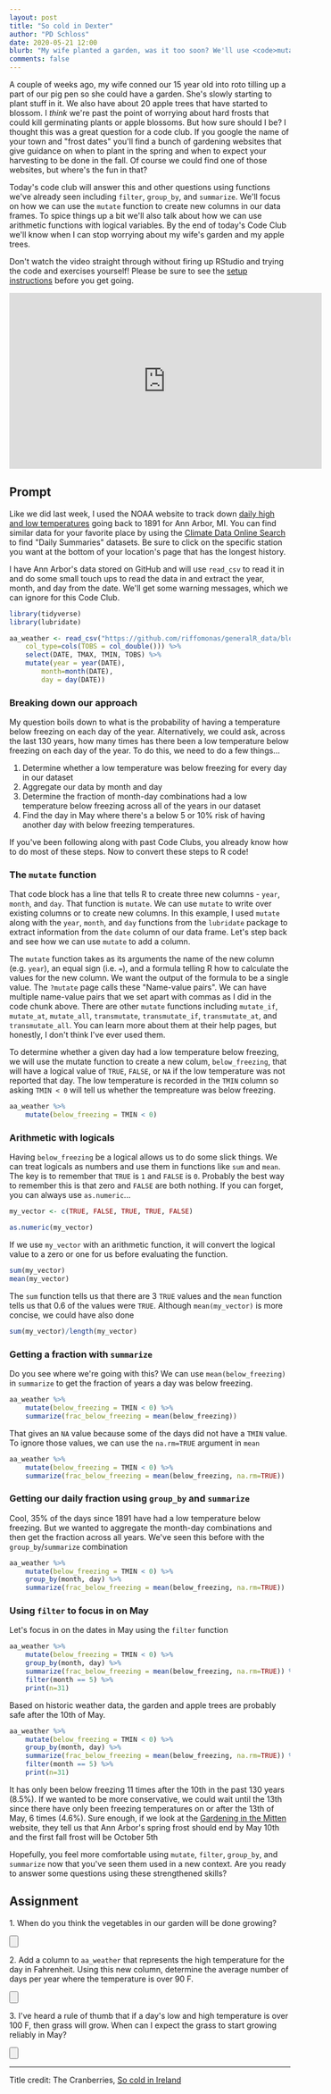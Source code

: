 ```yaml
---
layout: post
title: "So cold in Dexter"
author: "PD Schloss"
date: 2020-05-21 12:00
blurb: "My wife planted a garden, was it too soon? We'll use <code>mutate</code>, <code>filter</code>, <code>group_by</code>, and <code>summarize</code> to find out"
comments: false
---
```


A couple of weeks ago, my wife conned our 15 year old into roto tilling up a part of our pig pen so she could have a garden. She's slowly starting to plant stuff in it. We also have about 20 apple trees that have started to blossom. I *think* we're past the point of worrying about hard frosts that could kill germinating plants or apple blossoms. But how sure should I be? I thought this was a great question for a code club. If you google the name of your town and "frost dates" you'll find a bunch of gardening websites that give guidance on when to plant in the spring and when to expect your harvesting to be done in the fall. Of course we could find one of those websites, but where's the fun in that?

Today's code club will answer this and other questions using functions we've already seen including `filter`, `group_by`, and `summarize`. We'll focus on how we can use the `mutate` function to create new columns in our data frames. To spice things up a bit we'll also talk about how we can use arithmetic functions with logical variables. By the end of today's Code Club we'll know when I can stop worrying about my wife's garden and my apple trees.

Don't watch the video straight through without firing up RStudio and trying the code and exercises yourself! Please be sure to see the [setup instructions](/code_club/setup-instructions) before you get going.

<iframe style="margin: 0 auto;display:block;" width="560" height="315" src="https://www.youtube.com/embed/LUnV44uFr2c" frameborder="0" allow="accelerometer; autoplay; encrypted-media; gyroscope; picture-in-picture" allowfullscreen></iframe>


## Prompt
Like we did last week, I used the NOAA website to track down [daily high and low temperatures](https://www.ncdc.noaa.gov/cdo-web/datasets/GHCND/locations/CITY:US260002/detail) going back to 1891 for Ann Arbor, MI. You can find similar data for your favorite place by using the [Climate Data Online Search](https://www.ncdc.noaa.gov/cdo-web/search) to find "Daily Summaries" datasets. Be sure to click on the specific station you want at the bottom of your location's page that has the longest history.

I have Ann Arbor's data stored on GitHub and will use `read_csv` to read it in and do some small touch ups to read the data in and extract the year, month, and day from the date. We'll get some warning messages, which we can ignore for this Code Club.

```R
library(tidyverse)
library(lubridate)

aa_weather <- read_csv("https://github.com/riffomonas/generalR_data/blob/master/noaa/USC00200230.csv?raw=true",
	col_type=cols(TOBS = col_double())) %>%
	select(DATE, TMAX, TMIN, TOBS) %>%
	mutate(year = year(DATE),
		month=month(DATE),
		day = day(DATE))
```

### Breaking down our approach

My question boils down to what is the probability of having a temperature below freezing on each day of the year. Alternatively, we could ask, across the last 130 years, how many times has there been a low temperature below freezing on each day of the year. To do this, we need to do a few things...

1. Determine whether a low temperature was below freezing for every day in our dataset
1. Aggregate our data by month and day
1. Determine the fraction of month-day combinations had a low temperature below freezing across all of the years in our dataset
1. Find the day in May where there's a below 5 or 10% risk of having another day with below freezing temperatures.

If you've been following along with past Code Clubs, you already know how to do most of these steps. Now to convert these steps to R code!


### The `mutate` function

That code block has a line that tells R to create three new columns - `year`, `month`, and `day`. That function is `mutate`. We can use `mutate` to write over existing columns or to create new columns. In this example, I used `mutate` along with the `year`, `month`, and `day` functions from the `lubridate` package to extract information from the `date` column of our data frame. Let's step back and see how we can use `mutate` to add a column.

The `mutate` function takes as its arguments the name of the new column (e.g. `year`), an equal sign (i.e. `=`), and a formula telling R how to calculate the values for the new column. We want the output of the formula to be a single value. The `?mutate` page calls these "Name-value pairs". We can have multiple name-value pairs that we set apart with commas as I did in the code chunk above. There are other `mutate` functions including `mutate_if`, `mutate_at`, `mutate_all`, `transmutate`, `transmutate_if`, `transmutate_at`, and `transmutate_all`. You can learn more about them at their help pages, but honestly, I don't think I've ever used them.

To determine whether a given day had a low temperature below freezing, we will use the mutate function to create a new colum, `below_freezing`, that will have a logical value of `TRUE`, `FALSE`, or `NA` if the low temperature was not reported that day. The low temperature is recorded in the `TMIN` column so asking `TMIN < 0` will tell us whether the tempreature was below freezing.

```R
aa_weather %>%
	mutate(below_freezing = TMIN < 0)
```

### Arithmetic with logicals

Having `below_freezing` be a logical allows us to do some slick things. We can treat logicals as numbers and use them in functions like `sum` and `mean`. The key is to remember that `TRUE` is `1` and `FALSE` is `0`. Probably the best way to remember this is that zero and `FALSE` are both nothing. If you can forget, you can always use `as.numeric`...

```R
my_vector <- c(TRUE, FALSE, TRUE, TRUE, FALSE)

as.numeric(my_vector)
```

If we use `my_vector` with an arithmetic function, it will convert the logical value to a zero or one for us before evaluating the function.

```R
sum(my_vector)
mean(my_vector)
```

The `sum` function tells us that there are 3 `TRUE` values and the `mean` function tells us that 0.6 of the values were `TRUE`. Although `mean(my_vector)` is more concise, we could have also done

```R
sum(my_vector)/length(my_vector)
```

### Getting a fraction with `summarize`

Do you see where we're going with this? We can use `mean(below_freezing)` in `summarize` to get the fraction of years a day was below freezing.

```R
aa_weather %>%
	mutate(below_freezing = TMIN < 0) %>%
	summarize(frac_below_freezing = mean(below_freezing))
```

That gives an `NA` value because some of the days did not have a `TMIN` value. To ignore those values, we can use the `na.rm=TRUE` argument in `mean`

```R
aa_weather %>%
	mutate(below_freezing = TMIN < 0) %>%
	summarize(frac_below_freezing = mean(below_freezing, na.rm=TRUE))
```

### Getting our daily fraction using `group_by` and `summarize`

Cool, 35% of the days since 1891 have had a low temperature below freezing. But we wanted to aggregate the month-day combinations and then get the fraction across all  years. We've seen this before with the `group_by`/`summarize` combination

```R
aa_weather %>%
	mutate(below_freezing = TMIN < 0) %>%
	group_by(month, day) %>%
	summarize(frac_below_freezing = mean(below_freezing, na.rm=TRUE))
```


### Using `filter` to focus in on May

Let's focus in on the dates in May using the `filter` function

```R
aa_weather %>%
	mutate(below_freezing = TMIN < 0) %>%
	group_by(month, day) %>%
	summarize(frac_below_freezing = mean(below_freezing, na.rm=TRUE)) %>%
	filter(month == 5) %>%
	print(n=31)
```

Based on historic weather data, the garden and apple trees are probably safe after the 10th of May.

```R
aa_weather %>%
	mutate(below_freezing = TMIN < 0) %>%
	group_by(month, day) %>%
	summarize(frac_below_freezing = mean(below_freezing, na.rm=TRUE)) %>%
	filter(month == 5) %>%
	print(n=31)
```

It has only been below freezing 11 times after the 10th in the past 130 years (8.5%). If we wanted to be more conservative, we could wait until the 13th since there have only been freezing temperatures on or after the 13th of May, 6 times (4.6%). Sure enough, if we look at the [Gardening in the Mitten](https://www.gardeninginthemitten.com/michigan-frost-dates/) website, they tell us that Ann Arbor's spring frost should end by May 10th and the first fall frost will be October 5th

Hopefully, you feel more comfortable using `mutate`, `filter`, `group_by`, and `summarize` now that you've seen them used in a new context. Are you ready to answer some questions using these strengthened skills?


## Assignment

1\. When do you think the vegetables in our garden will be done growing?

<input type="button" class="hideshow">
<div markdown="1" style="display:none;">
```r
aa_weather %>%
	mutate(below_freezing = TMIN < 0) %>%
	group_by(month, day) %>%
	summarize(frac_below_freezing = mean(below_freezing, na.rm=TRUE)) %>%
	filter(month == 10) %>%
	print(n=30)
```

If you had any growth after the 18th of the month, that would be a surprise (90% of the years have had a frost on the 18th or before). This is about two weeks longer than the Gardening in the Mitten suggested. I suspect they used the 5th because 10% of the years had a frost on that day or earlier.
</div>


2\. Add a column to `aa_weather` that represents the high temperature for the day in Fahrenheit. Using this new column, determine the average number of days per year where the temperature is over 90 F.

<input type="button" class="hideshow">
<div markdown="1" style="display:none;">
```r
aa_weather %>%
	mutate(t_high_f = 9/5 * TMAX + 32,
		hot = t_high_f > 90) %>%
	group_by(year) %>%
	summarize(total_hot_days = sum(hot, na.rm=T)) %>%
	filter(year > 1891 & year < 2020) %>%
	summarize(ave_hot_days = mean(total_hot_days))
```
</div>


3\. I've heard a rule of thumb that if a day's low and high temperature is over 100 F, then grass will grow. When can I expect the grass to start growing reliably in May?

<input type="button" class="hideshow">
<div markdown="1" style="display:none;">
```r
aa_weather %>%
	mutate(t_high_f = 9/5 * TMAX + 32,
		t_low_f = 9/5 * TMIN + 32,
		grass_growing = t_high_f + t_low_f > 100) %>%
	filter(year > 1891 & year < 2020) %>%
	group_by(month, day) %>%
	summarize(frac_growing_days = mean(grass_growing, na.rm=TRUE)) %>%
	filter(month == 5) %>%
	print(n=31)
```

If this rule of thumb is true, then we won't have consistent temperatures that are warm enough for grass growth until the 23rd of May.
</div>


---

Title credit: The Cranberries, [So cold in Ireland](https://www.youtube.com/watch?v=WX2TXMJXS4o)
